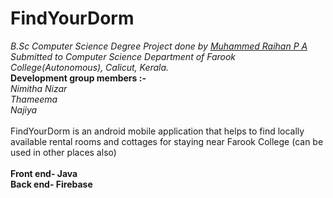 # FindYourDorm
*B.Sc Computer Science Degree Project done by [Muhammed Raihan P A](https://github.com/pu-raihan/)*
*Submitted to Computer Science Department of Farook College(Autonomous), Calicut, Kerala.*<br>
**Development group members :-**<br>
*Nimitha Nizar*<br>
*Thameema*<br>
*Najiya*<br><br>
FindYourDorm is an android mobile application that helps to find locally available rental rooms and cottages for staying near Farook College (can be used in other places also)<br><br>
**Front end- Java**<br>
**Back end- Firebase**<br>

